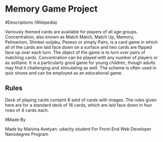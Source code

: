 
# Memory Game Project

#Descriptions (Wikipedia)

Variously themed cards are available for players of all age groups.
Concentration, also known as Match Match, Match Up, Memory, Pelmanism, Shinkei-suijaku, Pexeso or simply Pairs, is a card game in which all of the cards are laid face down on a
surface and two cards are flipped face up over each turn. The object of the game is to turn over pairs of matching cards. Concentration can be played with any number of players
or as solitaire. It is a particularly good game for young children, though adults may find it challenging and stimulating as well. The scheme is often used in quiz shows and can
be employed as an educational game.

## Rules

Deck of playing cards containt 8 setd of cards with images. The rules given here are for a standard deck of 16 cards, which are laid face down in four rows of 4 cards each.

#Made By

Made by Malvina Avetyan: udacity student
For Front-End Web Developer Nanodegree Program



